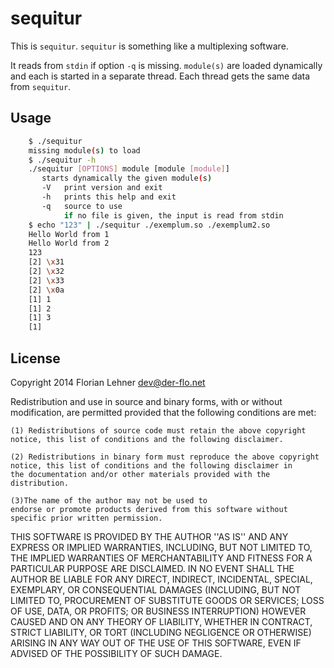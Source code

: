 sequitur
========

This is `sequitur`. `sequitur` is something like a multiplexing software.

It reads from `stdin` if option `-q` is missing. `module(s)` are loaded dynamically and each is started in a separate thread. Each thread gets
the same data from `sequitur`.

Usage
-----

```bash
    $ ./sequitur
    missing module(s) to load
    $ ./sequitur -h
    ./sequitur [OPTIONS] module [module [module]]
       starts dynamically the given module(s)
       -V	print version and exit
       -h	prints this help and exit
       -q	source to use
         	if no file is given, the input is read from stdin
    $ echo "123" | ./sequitur ./exemplum.so ./exemplum2.so 
    Hello World from 1
    Hello World from 2
    123
    [2] \x31
    [2] \x32
    [2] \x33
    [2] \x0a
    [1] 1
    [1] 2
    [1] 3
    [1] 
```

License
-------

Copyright 2014 Florian Lehner <dev@der-flo.net>

Redistribution and use in source and binary forms, with or without
modification, are permitted provided that the following conditions are
met:

    (1) Redistributions of source code must retain the above copyright
    notice, this list of conditions and the following disclaimer. 

    (2) Redistributions in binary form must reproduce the above copyright
    notice, this list of conditions and the following disclaimer in
    the documentation and/or other materials provided with the
    distribution.  
    
    (3)The name of the author may not be used to
    endorse or promote products derived from this software without
    specific prior written permission.

THIS SOFTWARE IS PROVIDED BY THE AUTHOR ''AS IS'' AND ANY EXPRESS OR
IMPLIED WARRANTIES, INCLUDING, BUT NOT LIMITED TO, THE IMPLIED
WARRANTIES OF MERCHANTABILITY AND FITNESS FOR A PARTICULAR PURPOSE ARE
DISCLAIMED. IN NO EVENT SHALL THE AUTHOR BE LIABLE FOR ANY DIRECT,
INDIRECT, INCIDENTAL, SPECIAL, EXEMPLARY, OR CONSEQUENTIAL DAMAGES
(INCLUDING, BUT NOT LIMITED TO, PROCUREMENT OF SUBSTITUTE GOODS OR
SERVICES; LOSS OF USE, DATA, OR PROFITS; OR BUSINESS INTERRUPTION)
HOWEVER CAUSED AND ON ANY THEORY OF LIABILITY, WHETHER IN CONTRACT,
STRICT LIABILITY, OR TORT (INCLUDING NEGLIGENCE OR OTHERWISE) ARISING
IN ANY WAY OUT OF THE USE OF THIS SOFTWARE, EVEN IF ADVISED OF THE
POSSIBILITY OF SUCH DAMAGE.
